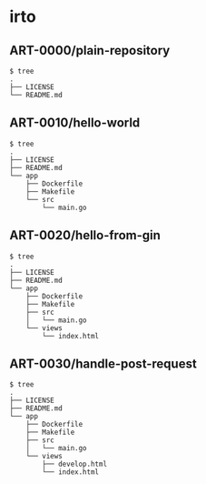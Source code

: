 # irto

## ART-0000/plain-repository

```
$ tree
.
├── LICENSE
└── README.md
```

## ART-0010/hello-world

```
$ tree
.
├── LICENSE
├── README.md
└── app
    ├── Dockerfile
    ├── Makefile
    └── src
        └── main.go
```

## ART-0020/hello-from-gin

```
$ tree
.
├── LICENSE
├── README.md
└── app
    ├── Dockerfile
    ├── Makefile
    ├── src
    │   └── main.go
    └── views
        └── index.html
```

## ART-0030/handle-post-request

```
$ tree
.
├── LICENSE
├── README.md
└── app
    ├── Dockerfile
    ├── Makefile
    ├── src
    │   └── main.go
    └── views
        ├── develop.html
        └── index.html
```
